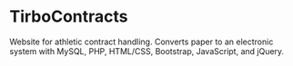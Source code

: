# TirboContracts
Website for athletic contract handling.  Converts paper to an electronic system with MySQL, PHP, HTML/CSS, Bootstrap, JavaScript, and jQuery.
